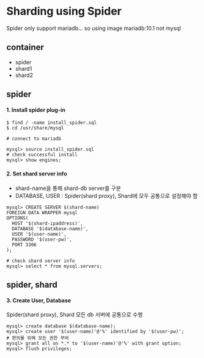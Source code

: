 # Sharding using Spider
Spider only support mariadb... so using image mariadb:10.1 not mysql

## container
- spider
- shard1
- shard2

## spider
#### 1. Install spider plug-in
```
$ find / -name install_spider.sql
$ cd /usr/share/mysql

# connect to mariadb 

mysql> source install_spider.sql
# check successful install
mysql> show engines;
```

#### 2. Set shard server info
- shard-name을 통해 shard-db server를 구분
- DATABASE, USER : Spider(shard proxy), Shard에 모두 공통으로 설정해야 함
```
mysql> CREATE SERVER $(shard-name)
FOREIGN DATA WRAPPER mysql
OPTIONS(
  HOST '$(shard-ipaddress)',
  DATABASE '$(database-name)',
  USER '$(user-name)',
  PASSWORD '$(user-pw)',
  PORT 3306
);
```
```
# check shard server info
mysql> select * from mysql.servers;
```

## spider, shard
#### 3. Create User, Database
Spider(shard proxy), Shard 모든 db 서버에 공통으로 수행
```
mysql> create database $(database-name);
mysql> create user '$(user-name)'@'%' identified by '$(user-pw)';
# 편의를 위해 모든 권한 부여
mysql> grant all on *.* to '$(user-name)'@'%' with grant option;
mysql> flush privileges;
```
